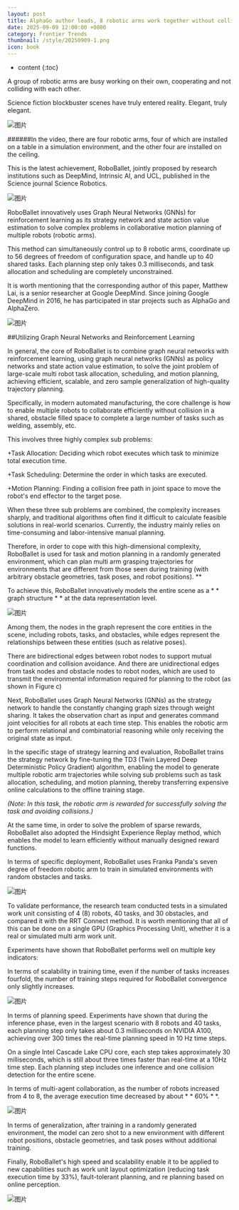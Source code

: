 ```yaml
---
layout: post
title: AlphaGo author leads, 8 robotic arms work together without collision, DeepMind new work published in Science sub journal
date: 2025-09-09 12:00:00 +0800
category: Frontier Trends
thumbnail: /style/20250909-1.png
icon: book
---
```

* content
{:toc}


A group of robotic arms are busy working on their own, cooperating and not colliding with each other.

Science fiction blockbuster scenes have truly entered reality. Elegant, truly elegant.

![图片](/style/image/2025-09-09/1.gif)

######In the video, there are four robotic arms, four of which are installed on a table in a simulation environment, and the other four are installed on the ceiling.

This is the latest achievement, RoboBallet, jointly proposed by research institutions such as DeepMind, Intrinsic AI, and UCL, published in the Science journal Science Robotics.

![图片](/style/image/2025-09-09/2.png)

RoboBallet innovatively uses Graph Neural Networks (GNNs) for reinforcement learning as its strategy network and state action value estimation to solve complex problems in collaborative motion planning of multiple robots (robotic arms).

This method can simultaneously control up to 8 robotic arms, coordinate up to 56 degrees of freedom of configuration space, and handle up to 40 shared tasks. Each planning step only takes 0.3 milliseconds, and task allocation and scheduling are completely unconstrained.

It is worth mentioning that the corresponding author of this paper, Matthew Lai, is a senior researcher at Google DeepMind. Since joining Google DeepMind in 2016, he has participated in star projects such as AlphaGo and AlphaZero.

![图片](/style/image/2025-09-09/3.png)

##Utilizing Graph Neural Networks and Reinforcement Learning

In general, the core of RoboBallet is to combine graph neural networks with reinforcement learning, using graph neural networks (GNNs) as policy networks and state action value estimation, to solve the joint problem of large-scale multi robot task allocation, scheduling, and motion planning, achieving efficient, scalable, and zero sample generalization of high-quality trajectory planning.

Specifically, in modern automated manufacturing, the core challenge is how to enable multiple robots to collaborate efficiently without collision in a shared, obstacle filled space to complete a large number of tasks such as welding, assembly, etc.

This involves three highly complex sub problems:

+Task Allocation: Deciding which robot executes which task to minimize total execution time.
    
+Task Scheduling: Determine the order in which tasks are executed.
    
+Motion Planning: Finding a collision free path in joint space to move the robot's end effector to the target pose.
    

When these three sub problems are combined, the complexity increases sharply, and traditional algorithms often find it difficult to calculate feasible solutions in real-world scenarios. Currently, the industry mainly relies on time-consuming and labor-intensive manual planning.

Therefore, in order to cope with this high-dimensional complexity, RoboBallet is used for task and motion planning in a randomly generated environment, which can plan multi arm grasping trajectories for environments that are different from those seen during training (with arbitrary obstacle geometries, task poses, and robot positions). **

To achieve this, RoboBallet innovatively models the entire scene as a * * graph structure * * at the data representation level.

![图片](/style/image/2025-09-09/4.png)

Among them, the nodes in the graph represent the core entities in the scene, including robots, tasks, and obstacles, while edges represent the relationships between these entities (such as relative poses).

There are bidirectional edges between robot nodes to support mutual coordination and collision avoidance. And there are unidirectional edges from task nodes and obstacle nodes to robot nodes, which are used to transmit the environmental information required for planning to the robot (as shown in Figure c)

Next, RoboBallet uses Graph Neural Networks (GNNs) as the strategy network to handle the constantly changing graph sizes through weight sharing. It takes the observation chart as input and generates command joint velocities for all robots at each time step. This enables the robotic arm to perform relational and combinatorial reasoning while only receiving the original state as input.

In the specific stage of strategy learning and evaluation, RoboBallet trains the strategy network by fine-tuning the TD3 (Twin Layered Deep Deterministic Policy Gradient) algorithm, enabling the model to generate multiple robotic arm trajectories while solving sub problems such as task allocation, scheduling, and motion planning, thereby transferring expensive online calculations to the offline training stage.

*(Note: In this task, the robotic arm is rewarded for successfully solving the task and avoiding collisions.)*

At the same time, in order to solve the problem of sparse rewards, RoboBallet also adopted the Hindsight Experience Replay method, which enables the model to learn efficiently without manually designed reward functions.

In terms of specific deployment, RoboBallet uses Franka Panda's seven degree of freedom robotic arm to train in simulated environments with random obstacles and tasks.

![图片](/style/image/2025-09-09/5.png)

To validate performance, the research team conducted tests in a simulated work unit consisting of 4 (8) robots, 40 tasks, and 30 obstacles, and compared it with the RRT Connect method. It is worth mentioning that all of this can be done on a single GPU (Graphics Processing Unit), whether it is a real or simulated multi arm work unit.

Experiments have shown that RoboBallet performs well on multiple key indicators:

In terms of scalability in training time, even if the number of tasks increases fourfold, the number of training steps required for RoboBallet convergence only slightly increases.

![图片](/style/image/2025-09-09/6.png)

In terms of planning speed. Experiments have shown that during the inference phase, even in the largest scenario with 8 robots and 40 tasks, each planning step only takes about 0.3 milliseconds on NVIDIA A100, achieving over 300 times the real-time planning speed in 10 Hz time steps.

On a single Intel Cascade Lake CPU core, each step takes approximately 30 milliseconds, which is still about three times faster than real-time at a 10Hz time step. Each planning step includes one inference and one collision detection for the entire scene.

In terms of multi-agent collaboration, as the number of robots increased from 4 to 8, the average execution time decreased by about * * 60% * *.

![图片](/style/image/2025-09-09/7.png)

In terms of generalization, after training in a randomly generated environment, the model can zero shot to a new environment with different robot positions, obstacle geometries, and task poses without additional training.

Finally, RoboBallet's high speed and scalability enable it to be applied to new capabilities such as work unit layout optimization (reducing task execution time by 33%), fault-tolerant planning, and re planning based on online perception.

![图片](/style/image/2025-09-09/8.png)
